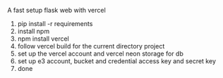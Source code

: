 A fast setup flask web with vercel

1. pip install -r requirements
2. install npm
3. npm install vercel
4. follow vercel build for the current directory project
4. set up the vercel account and vercel neon storage for db
5. set up e3 account, bucket and credential access key and secret key
6. done
